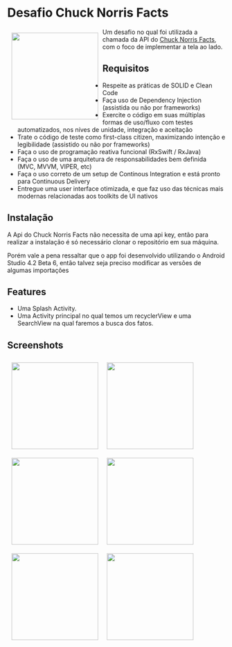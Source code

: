 # Desafio Chuck Norris Facts

<img src="https://i.imgur.com/uqLyN0P.png" align="left"
width="200" hspace="10" vspace="10">

Um desafio no qual foi utilizada a chamada da API do <a href="https://api.chucknorris.io/">Chuck Norris Facts</a>, com o foco de implementar a tela ao lado.

## Requisitos
- Respeite as práticas de SOLID e Clean Code
-  Faça uso de Dependency Injection (assistida ou não por
frameworks)
- Exercite o código em suas múltiplas formas de uso/fluxo com
testes automatizados, nos níves de unidade, integração e
aceitação
- Trate o código de teste como first-class citizen, maximizando
intenção e legibilidade (assistido ou não por frameworks)
- Faça o uso de programação reativa funcional (RxSwift / RxJava)
- Faça o uso de uma arquitetura de responsabilidades bem
definida (MVC, MVVM, VIPER, etc)
- Faça o uso correto de um setup de Continous Integration e está
pronto para Continuous Delivery
- Entregue uma user interface otimizada, e que faz uso das
técnicas mais modernas relacionadas aos toolkits de UI nativos


## Instalação

A Api do Chuck Norris Facts não necessita de uma api key, então para realizar a instalação
é só necessário clonar o repositório em sua máquina.

Porém vale a pena ressaltar que o app foi desenvolvido utilizando o Android Studio 4.2 Beta 6, então talvez seja preciso modificar as versões de algumas importações

## Features

- Uma Splash Activity.
- Uma Activity principal no qual temos um recyclerView e uma SearchView na qual faremos a busca dos fatos.

## Screenshots

<img src="https://i.imgur.com/ddqXHlL.jpg" align="left"
width="200" hspace="10" vspace="10">

<img src="https://i.imgur.com/YAiaYPi.jpg" align="left"
width="200" hspace="10" vspace="10">

<img src="https://i.imgur.com/r2dflos.jpg" align="left"
width="200" hspace="10" vspace="10">

<img src="https://i.imgur.com/2tmXxnF.jpg" align="left"
width="200" hspace="10" vspace="10">

<img src="https://i.imgur.com/UM8rEu8.jpg" align="left"
width="200" hspace="10" vspace="10">

<img src="https://i.imgur.com/qZDmtsT.jpg" align="left"
width="200" hspace="10" vspace="10">


